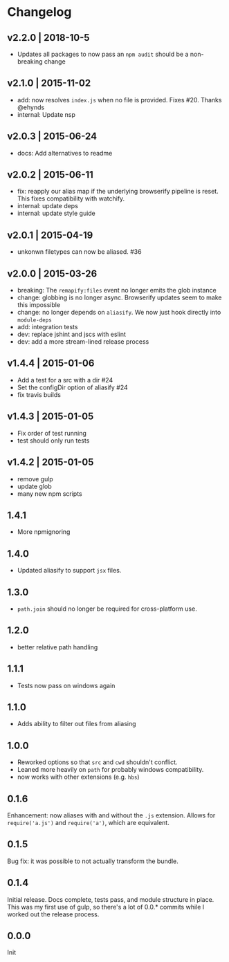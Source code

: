 # Changelog

## v2.2.0 | 2018-10-5
* Updates all packages to now pass an `npm audit` should be a non-breaking change

## v2.1.0 | 2015-11-02
* add: now resolves `index.js` when no file is provided. Fixes #20. Thanks @ehynds
* internal: Update nsp

## v2.0.3 | 2015-06-24
* docs: Add alternatives to readme

## v2.0.2 | 2015-06-11
* fix: reapply our alias map if the underlying browserify pipeline is reset.
This fixes compatibility with watchify.
* internal: update deps
* internal: update style guide

## v2.0.1 | 2015-04-19
* unkonwn filetypes can now be aliased. #36

## v2.0.0 | 2015-03-26
* breaking: The `remapify:files` event no longer emits the glob instance
* change: globbing is no longer async. Browserify updates seem to make this impossible
* change: no longer depends on `aliasify`. We now just hook directly into `module-deps`
* add: integration tests
* dev: replace jshint and jscs with eslint
* dev: add a more stream-lined release process

## v1.4.4 | 2015-01-06
* Add a test for a src with a dir #24
* Set the configDir option of aliasify #24
* fix travis builds

## v1.4.3 | 2015-01-05
* Fix order of test running
* test should only run tests

## v1.4.2 | 2015-01-05
* remove gulp
* update glob
* many new npm scripts

## 1.4.1
* More npmignoring

## 1.4.0
* Updated aliasify to support `jsx` files.

## 1.3.0
* `path.join` should no longer be required for cross-platform use.

## 1.2.0
* better relative path handling

## 1.1.1
* Tests now pass on windows again

## 1.1.0
* Adds ability to filter out files from aliasing

## 1.0.0
* Reworked options so that `src` and `cwd` shouldn't conflict.
* Leaned more heavily on `path` for probably windows compatibility.
* now works with other extensions (e.g. `hbs`)

## 0.1.6
Enhancement: now aliases with and without the `.js` extension. Allows for `require('a.js')` and `require('a')`, which are equivalent.

## 0.1.5
Bug fix: it was possible to not actually transform the bundle.

## 0.1.4
Initial release. Docs complete, tests pass, and module structure in place. This was my first use of gulp, so there's a lot of 0.0.* commits while I worked out the release process.

## 0.0.0
Init









